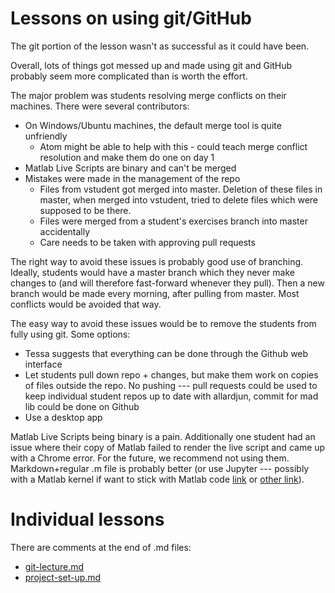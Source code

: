 
# Lessons on using git/GitHub

The git portion of the lesson wasn't as successful as it could have been.

Overall, lots of things got messed up and made using git and GitHub probably seem more complicated than is worth the effort.

The major problem was students resolving merge conflicts on their machines. There were several contributors:
* On Windows/Ubuntu machines, the default merge tool is quite unfriendly
    * Atom might be able to help with this - could teach merge conflict resolution and make them do one on day 1
* Matlab Live Scripts are binary and can't be merged
* Mistakes were made in the management of the repo
    * Files from vstudent got merged into master. Deletion of these files in master, when merged into vstudent, tried to delete files which were supposed to be there.
    * Files were merged from a student's exercises branch into master accidentally
    * Care needs to be taken with approving pull requests

The right way to avoid these issues is probably good use of branching. Ideally, students would have a master branch which they never make changes to (and will therefore fast-forward whenever they pull). Then a new branch would be made every morning, after pulling from master. Most conflicts would be avoided that way.

The easy way to avoid these issues would be to remove the students from fully using git. Some options:
* Tessa suggests that everything can be done through the Github web interface
* Let students pull down repo + changes, but make them work on copies of files outside the repo. No pushing --- pull requests could be used to keep individual student repos up to date with allardjun, commit for mad lib could be done on Github
* Use a desktop app

Matlab Live Scripts being binary is a pain. Additionally one student had an issue where their copy of Matlab failed to render the live script and came up with a Chrome error. For the future, we recommend not using them. Markdown+regular .m file is probably better (or use Jupyter --- possibly with a Matlab kernel if want to stick with Matlab code [link](https://github.com/imatlab/imatlab) or [other link](https://github.com/calysto/matlab_kernel)).

# Individual lessons

There are comments at the end of .md files:

* [git-lecture.md](Day%201/git_lecture/git-lecture.md)
* [project-set-up.md](Day%201/project-set-up.md)
